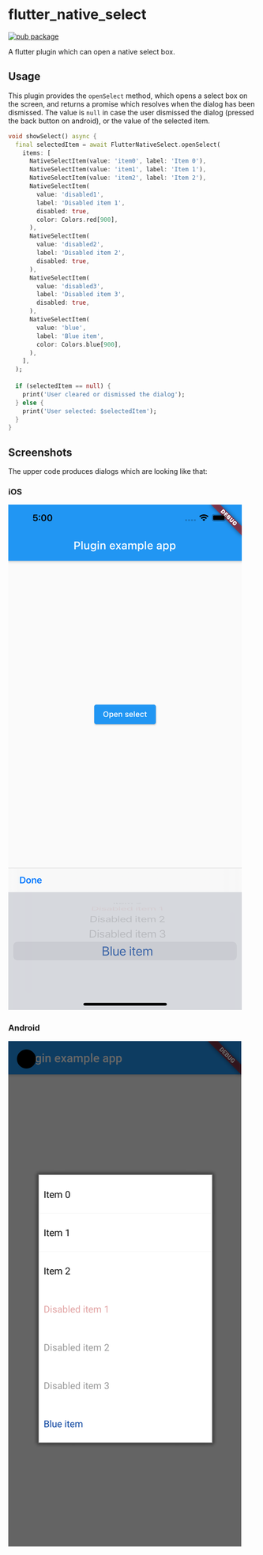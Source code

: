# flutter_native_select

[![pub package](https://img.shields.io/pub/v/flutter_native_select.svg)](https://pub.dev/packages/flutter_native_select)

A flutter plugin which can open a native select box.

## Usage

This plugin provides the `openSelect` method, which opens a select box on the screen, and returns a promise which resolves when the dialog has been dismissed. The value is `null` in case the user dismissed the dialog (pressed the back button on android), or the value of the selected item.

```dart
void showSelect() async {
  final selectedItem = await FlutterNativeSelect.openSelect(
    items: [
      NativeSelectItem(value: 'item0', label: 'Item 0'),
      NativeSelectItem(value: 'item1', label: 'Item 1'),
      NativeSelectItem(value: 'item2', label: 'Item 2'),
      NativeSelectItem(
        value: 'disabled1',
        label: 'Disabled item 1',
        disabled: true,
        color: Colors.red[900],
      ),
      NativeSelectItem(
        value: 'disabled2',
        label: 'Disabled item 2',
        disabled: true,
      ),
      NativeSelectItem(
        value: 'disabled3',
        label: 'Disabled item 3',
        disabled: true,
      ),
      NativeSelectItem(
        value: 'blue',
        label: 'Blue item',
        color: Colors.blue[900],
      ),
    ],
  );
  
  if (selectedItem == null) {
    print('User cleared or dismissed the dialog');
  } else {
    print('User selected: $selectedItem');
  }
}
```

## Screenshots

The upper code produces dialogs which are looking like that:

### iOS
![iOS screenshot](docs/screenshot_ios.png)

### Android
![Android screenshot](docs/screenshot_android.png)
